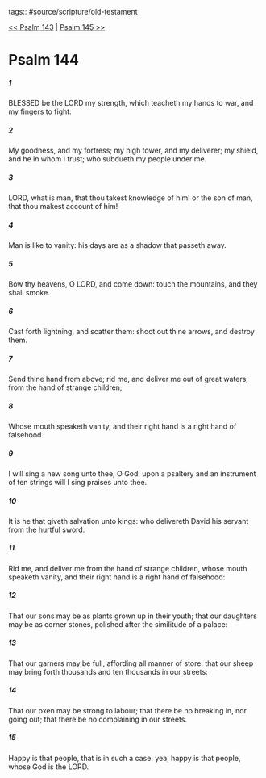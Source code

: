 tags:: #source/scripture/old-testament

[<< Psalm 143](/Old_Testament/19_Psalms/Psalm_143.md) | [Psalm 145 >>](/Old_Testament/19_Psalms/Psalm_145.md)

# Psalm 144

##### 1

BLESSED be the LORD my strength, which teacheth my hands to war, and my fingers to fight:

##### 2

My goodness, and my fortress; my high tower, and my deliverer; my shield, and he in whom I trust; who subdueth my people under me.

##### 3

LORD, what is man, that thou takest knowledge of him! or the son of man, that thou makest account of him!

##### 4

Man is like to vanity: his days are as a shadow that passeth away.

##### 5

Bow thy heavens, O LORD, and come down: touch the mountains, and they shall smoke.

##### 6

Cast forth lightning, and scatter them: shoot out thine arrows, and destroy them.

##### 7

Send thine hand from above; rid me, and deliver me out of great waters, from the hand of strange children;

##### 8

Whose mouth speaketh vanity, and their right hand is a right hand of falsehood.

##### 9

I will sing a new song unto thee, O God: upon a psaltery and an instrument of ten strings will I sing praises unto thee.

##### 10

It is he that giveth salvation unto kings: who delivereth David his servant from the hurtful sword.

##### 11

Rid me, and deliver me from the hand of strange children, whose mouth speaketh vanity, and their right hand is a right hand of falsehood:

##### 12

That our sons may be as plants grown up in their youth; that our daughters may be as corner stones, polished after the similitude of a palace:

##### 13

That our garners may be full, affording all manner of store: that our sheep may bring forth thousands and ten thousands in our streets:

##### 14

That our oxen may be strong to labour; that there be no breaking in, nor going out; that there be no complaining in our streets.

##### 15

Happy is that people, that is in such a case: yea, happy is that people, whose God is the LORD.
